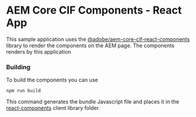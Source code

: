 # AEM Core CIF Components - React App

This sample application uses the [@adobe/aem-core-cif-react-components]('../../../../../../react-components) library to render the components on the AEM page. The components renders by this application

### Building

To build the components you can use

```
npm run build
```

This command generates the bundle Javascript file and places it in the [react-components]('../../../content/jcr_root/apps/core/cif/clientlibs/react-components/dist) client library folder.

